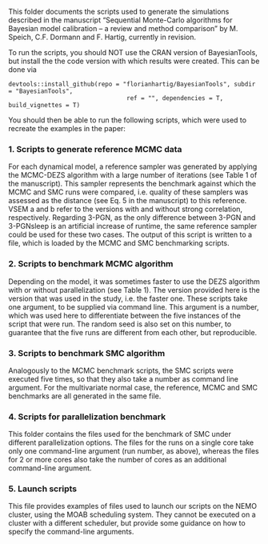 This folder documents the scripts used to generate the simulations described in the manuscript “Sequential Monte-Carlo algorithms for Bayesian model calibration – a review and method comparison” by M. Speich, C.F. Dormann and F. Hartig, currently in revision.

To run the scripts, you should NOT use the CRAN version of BayesianTools, but install the the code version with which results were created. This can be done via


```{r}
devtools::install_github(repo = "florianhartig/BayesianTools", subdir = "BayesianTools", 
                                 ref = "", dependencies = T, build_vignettes = T)
```

You should then be able to run the following scripts, which were used to recreate the examples in the paper: 

### 1.	Scripts to generate reference MCMC data

For each dynamical model, a reference sampler was generated by applying the MCMC-DEZS algorithm with a large number of iterations (see Table 1 of the manuscript). This sampler represents the benchmark against which the MCMC and SMC runs were compared, i.e. quality of these samplers was assessed as the distance (see Eq. 5 in the manuscript) to this reference. VSEM a and b refer to the versions with and without strong correlation, respectively. Regarding 3-PGN, as the only difference between 3-PGN and 3-PGNsleep is an artificial increase of runtime, the same reference sampler could be used for these two cases. The output of this script is written to a file, which is loaded by the MCMC and SMC benchmarking scripts.

### 2.	Scripts to benchmark MCMC algorithm

Depending on the model, it was sometimes faster to use the DEZS algorithm with or without parallelization (see Table 1). The version provided here is the version that was used in the study, i.e. the faster one. These scripts take one argument, to be supplied via command line. This argument is a number, which was used here to differentiate between the five instances of the script that were run. The random seed is also set on this number, to guarantee that the five runs are different from each other, but reproducible.

### 3.	Scripts to benchmark SMC algorithm

Analogously to the MCMC benchmark scripts, the SMC scripts were executed five times, so that they also take a number as command line argument. For the multivariate normal case, the reference, MCMC and SMC benchmarks are all generated in the same file.

### 4.	Scripts for parallelization benchmark

This folder contains the files used for the benchmark of SMC under different parallelization options. The files for the runs on a single core take only one command-line argument (run number, as above), whereas the files for 2 or more cores also take the number of cores as an additional command-line argument.

### 5.	Launch scripts

This file provides examples of files used to launch our scripts on the NEMO cluster, using the MOAB scheduling system. They cannot be executed on a cluster with a different scheduler, but provide some guidance on how to specify the command-line arguments.
